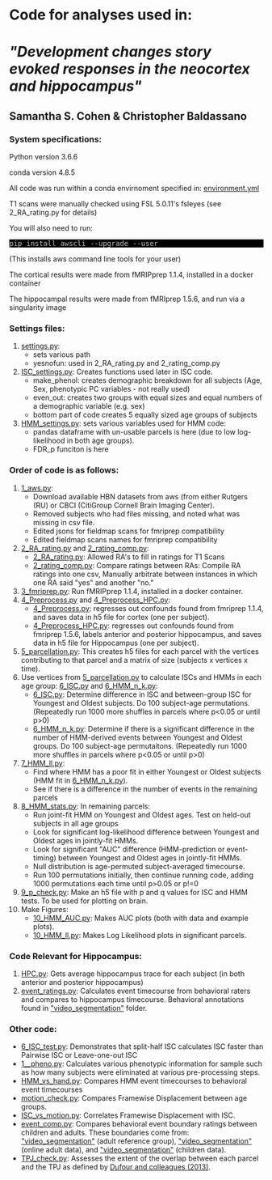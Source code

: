 # Code for analyses used in:
# <i>"Development changes story evoked responses in the neocortex and hippocampus"</i>
## Samantha S. Cohen & Christopher Baldassano
### System specifications:
<p>Python version 3.6.6</p>
<p>conda version 4.8.5</p>
<p>All code was run within a conda envirnoment specified in: <a href="https://github.com/samsydco/HBN/blob/master/environment.yml">environment.yml</a></p>
<p>T1 scans were manually checked using FSL 5.0.11's fsleyes (see 2_RA_rating.py for details)</p>

<p>You will also need to run:</p>
<pre style="color: silver; background: black;">pip install awscli --upgrade --user</pre>
<p>(This installs aws command line tools for your user)</p>

<p>The cortical results were made from fMRIPprep 1.1.4, installed in a docker container</p>
<p>The hippocampal results were made from fMRIprep 1.5.6, and run via a singularity image</p>

### Settings files:
<ol>
<li><a href="https://github.com/samsydco/HBN/blob/master/settings.py">settings.py</a>: 
<ul>
<li>sets various path</li>
<li>yesnofun: used in 2_RA_rating.py and 2_rating_comp.py</li>
</ul>
</li>
<li><a href="https://github.com/samsydco/HBN/blob/master/ISC_settings.py">ISC_settings.py</a>: Creates functions used later in ISC code. 
<ul>
<li>make_phenol: creates demographic breakdown for all subjects (Age, Sex, phenotypic PC variables - not really used)</li>
<li>even_out: creates two groups with equal sizes and equal numbers of a demographic variable (e.g. sex)</li>
<li>bottom part of code creates 5 equally sized age groups of subjects</li>
</ul>
</li>
<li><a href="https://github.com/samsydco/HBN/blob/master/HMM_settings.py">HMM_settings.py</a>: sets various variables used for HMM code:
<ul>
  <li>pandas dataframe with un-usable parcels is here (due to low log-likelihood in both age groups).</li>
  <li>FDR_p funciton is here</li>
</ul>
</li>
</ol>

### Order of code is as follows:
<ol>
<li><a href="https://github.com/samsydco/HBN/blob/master/1_aws.py">1_aws.py</a>: 
<ul>
  <li>Download available HBN datasets from aws (from either Rutgers (RU) or CBCI (CitiGroup Cornell Brain Imaging Center).</li>
  <li>Removed subjects who had files missing, and noted what was missing in csv file.</li>
  <li>Edited jsons for fieldmap scans for fmriprep compatibility</li>
  <li>Edited fieldmap scans names for fmriprep compatibility </li>
</ul>
</li>
<li><a href="https://github.com/samsydco/HBN/blob/master/2_RA_rating.py.py">2_RA_rating.py</a> and <a href="https://github.com/samsydco/HBN/blob/master/2_rating_comp.py">2_rating_comp.py</a>:
<ul>
  <li><a href="https://github.com/samsydco/HBN/blob/master/2_RA_rating.py.py">2_RA_rating.py</a>: Allowed RA's to fill in ratings for T1 Scans</li>
  <li><a href="https://github.com/samsydco/HBN/blob/master/2_rating_comp.py">2_rating_comp.py</a>: Compare ratings between RAs: Compile RA ratings into one csv, Manually arbitrate between instances in which one RA said "yes" and another "no." </li>
</ul>
</li>
<li><a href="https://github.com/samsydco/HBN/blob/master/3_fmriprep.py">3_fmriprep.py</a>: Run fMRIPprep 1.1.4, installed in a docker container.</li>
</li>
<li><a href="https://github.com/samsydco/HBN/blob/master/4_Preprocess.py">4_Preprocess.py</a> and <a href="https://github.com/samsydco/HBN/blob/master/4_Preprocess_HPC.py">4_Preprocess_HPC.py</a>:
<ul>
  <li><a href="https://github.com/samsydco/HBN/blob/master/4_Preprocess.py">4_Preprocess.py</a>: regresses out confounds found from fmriprep 1.1.4, and saves data in h5 file for cortex (one per subject).</li>
  <li><a href="https://github.com/samsydco/HBN/blob/master/4_Preprocess_HPC.py">4_Preprocess_HPC.py</a>: regresses out confounds found from fmriprep 1.5.6, labels anterior and posterior hippocampus, and saves data in h5 file for Hippocampus (one per subject).</li>
</ul>
</li>
<li> <a href="https://github.com/samsydco/HBN/blob/master/5_parcellation.py">5_parcellation.py</a>: This creates h5 files for each parcel with the vertices contributing to that parcel and a matrix of size (subjects x vertices x time).
</li>
<li> Use vertices from <a href="https://github.com/samsydco/HBN/blob/master/5_parcellation.py">5_parcellation.py</a> to calculate ISCs and HMMs in each age group: <a href="https://github.com/samsydco/HBN/blob/master/6_ISC.py">6_ISC.py</a> and <a href="https://github.com/samsydco/HBN/blob/master/6_HMM_n_k.py">6_HMM_n_k.py</a>:
<ul>
  <li><a href="https://github.com/samsydco/HBN/blob/master/6_ISC.py">6_ISC.py</a>: Determine difference in ISC and between-group ISC for Youngest and Oldest subjects.
    Do 100 subject-age permutations. (Repeatedly run 1000 more shuffles in parcels where p<0.05 or until p>0)</li>
  <li><a href="https://github.com/samsydco/HBN/blob/master/6_HMM_n_k.py">6_HMM_n_k.py</a>: Determine if there is a significant difference in the number of HMM-derived events between Youngest and Oldest groups.
    Do 100 subject-age permutaitons. (Repeatedly run 1000 more shuffles in parcels where p<0.05 or until p>0)</li>
</ul>
</li>
<li> <a href="https://github.com/samsydco/HBN/blob/master/7_HMM_ll.py">7_HMM_ll.py</a>: 
<ul>
  <li>Find where HMM has a poor fit in either Youngest or Oldest subjects (HMM fit in <a href="https://github.com/samsydco/HBN/blob/master/6_HMM_n_k.py">6_HMM_n_k.py</a>).</li>
  <li>See if there is a difference in the number of events in the remaining parcels</li>
</ul>
</li>
<li> <a href="https://github.com/samsydco/HBN/blob/master/8_HMM_stats.py">8_HMM_stats.py</a>: In remaining parcels:
<ul>
  <li>Run joint-fit HMM on Youngest and Oldest ages. Test on held-out subjects in all age groups</li>
  <li>Look for significant log-likelihood difference between Youngest and Oldest ages in jointly-fit HMMs.</li>
  <li>Look for significant "AUC" difference (HMM-prediction or event-timing) between Youngest and Oldest ages in jointly-fit HMMs.</li>
  <li>Null distribution is age-permuted subject-averaged timecourse.</li>
  <li>Run 100 permutations initially, then continue running code, adding 1000 permutations each time until p>0.05 or p!=0</li>
</ul>
</li>
<li> <a href="https://github.com/samsydco/HBN/blob/master/9_p_check.py">9_p_check.py</a>: Make an h5 file with p and q values for ISC and HMM tests. To be used for plotting on brain.
</li>
<li> Make Figures:
<ul>
  <li><a href="https://github.com/samsydco/HBN/blob/master/10_HMM_AUC.py">10_HMM_AUC.py</a>: Makes AUC plots (both with data and example plots).</li>
  <li><a href="https://github.com/samsydco/HBN/blob/master/10_HMM_ll.py">10_HMM_ll.py</a>: Makes Log Likelihood plots in significant parcels.</li>
</ul>
</li>
</ol>

### Code Relevant for Hippocampus:
<ol>
<li><a href="https://github.com/samsydco/HBN/blob/master/HPC.py">HPC.py</a>: Gets average hippocampus trace for each subject (in both anterior and posterior hippocampus)</li>
<li><a href="https://github.com/samsydco/HBN/blob/master/event_ratings.py">event_ratings.py</a>: Calculates event timecourse from behavioral raters and compares to hippocampus timecourse. Behavioral annotations found in <a href="https://github.com/samsydco/HBN/tree/master/video_segmentation">"video_segmentation"</a> folder.</li>
</ol>

### Other code:
<ul>
<li><a href="https://github.com/samsydco/HBN/blob/master/6_ISC_test.py">6_ISC_test.py</a>: Demonstrates that split-half ISC calculates ISC faster than Pairwise ISC or Leave-one-out ISC</li>
<li><a href="https://github.com/samsydco/HBN/blob/master/1__pheno.py">1__pheno.py</a>: Calculates various phenotypic information for sample such as how many subjects were eliminated at various pre-processing steps.</li>
<li><a href="https://github.com/samsydco/HBN/blob/master/HMM_vs_hand.py">HMM_vs_hand.py</a>: Compares HMM event timecourses to behavioral event timecourses</li>
<li><a href="https://github.com/samsydco/HBN/blob/master/motion_check.py">motion_check.py</a>: Compares Framewise Displacement between age groups.</li>
<li><a href="https://github.com/samsydco/HBN/blob/master/ISC_vs_motion.py">ISC_vs_motion.py</a>: Correlates Framewise Displacement with ISC.</li>
<li><a href="https://github.com/samsydco/HBN/blob/master/event_comp.py">event_comp.py</a>: Compares behavioral event boundary ratings between children and adults. These boundaries come from: <a href="https://github.com/samsydco/HBN/tree/master/video_segmentation">"video_segmentation"</a> (adult reference group), <a href="https://github.com/samsydco/HBN/tree/master/video_segmentation">"video_segmentation"</a> (online adult data), and <a href="https://github.com/samsydco/HBN/tree/master/video_segmentation">"video_segmentation"</a> (children data). </li>
<li><a href="https://github.com/samsydco/HBN/blob/master/TPJ_check.py">TPJ_check.py</a>: Assesses the extent of the overlap between each parcel and the TPJ as defined by <a href="https://journals.plos.org/plosone/article?id=10.1371/journal.pone.0075468">Dufour and colleagues (2013)</a>.</li>
</ul>



